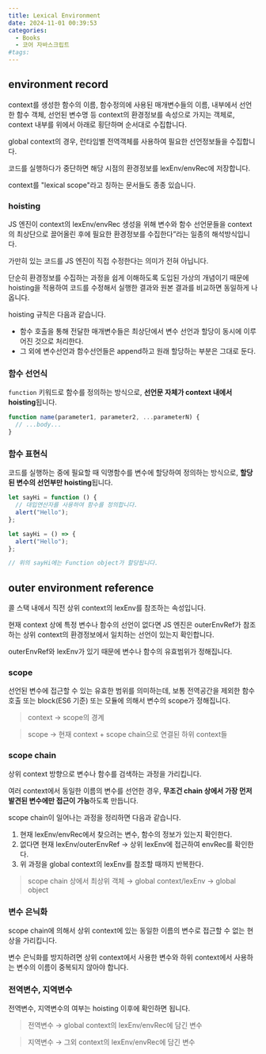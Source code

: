 ```yaml
---
title: Lexical Environment
date: 2024-11-01 00:39:53
categories:
  - Books
  - 코어 자바스크립트
#tags:
---
```

## environment record

context를 생성한 함수의 이름, 함수정의에 사용된 매개변수들의 이름, 내부에서 선언한 함수 객체, 선언된 변수명 등 context의 환경정보를 속성으로 가지는 객체로, context 내부를 위에서 아래로 횡단하며 순서대로 수집합니다.

global context의 경우, 런타임별 전역객체를 사용하여 필요한 선언정보들을 수집합니다.

코드를 실행하다가 중단하면 해당 시점의 환경정보를 lexEnv/envRec에 저장합니다.

context를 "lexical scope"라고 칭하는 문서들도 종종 있습니다.

### hoisting

JS 엔진이 context의 lexEnv/envRec 생성을 위해 변수와 함수 선언문들을 context의 최상단으로 끌어올린 후에 필요한 환경정보를 수집한다”라는 일종의 해석방식입니다.

가만히 있는 코드를 JS 엔진이 직접 수정한다는 의미가 전혀 아닙니다.

단순히 환경정보를 수집하는 과정을 쉽게 이해하도록 도입된 가상의 개념이기 때문에 hoisting을 적용하여 코드를 수정해서 실행한 결과와 원본 결과를 비교하면 동일하게 나옵니다.

hoisting 규칙은 다음과 같습니다.

- 함수 호출을 통해 전달한 매개변수들은 최상단에서 변수 선언과 할당이 동시에 이루어진 것으로 처리한다.
- 그 외에 변수선언과 함수선언들은 append하고 원래 할당하는 부분은 그대로 둔다.

### 함수 선언식

`function` 키워드로 함수를 정의하는 방식으로, **선언문 자체가 context 내에서 hoisting**됩니다.

```js
function name(parameter1, parameter2, ...parameterN) {
  // ...body...
}
```

### 함수 표현식

코드를 실행하는 중에 필요할 때 익명함수를 변수에 할당하여 정의하는 방식으로, **할당된 변수의 선언부만 hoisting**됩니다.

```js
let sayHi = function () {
  // 대입연산자를 사용하여 함수를 정의합니다.
  alert("Hello");
};
```

```js
let sayHi = () => {
  alert("Hello");
};

// 위의 sayHi에는 Function object가 할당됩니다.
```

## outer environment reference

콜 스택 내에서 직전 상위 context의 lexEnv를 참조하는 속성입니다.

현재 context 상에 특정 변수나 함수의 선언이 없다면 JS 엔진은 outerEnvRef가 참조하는 상위 context의 환경정보에서 일치하는 선언이 있는지 확인합니다.

outerEnvRef와 lexEnv가 있기 때문에 변수나 함수의 유효범위가 정해집니다.

### scope

선언된 변수에 접근할 수 있는 유효한 범위를 의미하는데, 보통 전역공간을 제외한 함수호출 또는 block(ES6 기준) 또는 모듈에 의해서 변수의 scope가 정해집니다.

> context → scope의 경계

> scope → 현재 context + scope chain으로 연결된 하위 context들

### scope chain

상위 context 방향으로 변수나 함수를 검색하는 과정을 가리킵니다.

여러 context에서 동일한 이름의 변수를 선언한 경우, **무조건 chain 상에서 가장 먼저 발견된 변수에만 접근이 가능**하도록 만듭니다.

scope chain이 일어나는 과정을 정리하면 다음과 같습니다.

1. 현재 lexEnv/envRec에서 찾으려는 변수, 함수의 정보가 있는지 확인한다.
2. 없다면 현재 lexEnv/outerEnvRef → 상위 lexEnv에 접근하여 envRec를 확인한다.
3. 위 과정을 global context의 lexEnv를 참조할 때까지 반복한다.

> scope chain 상에서 최상위 객체 → global context/lexEnv → global object

### 변수 은닉화

scope chain에 의해서 상위 context에 있는 동일한 이름의 변수로 접근할 수 없는 현상을 가리킵니다.

변수 은닉화를 방지하려면 상위 context에서 사용한 변수와 하위 context에서 사용하는 변수의 이름이 중복되지 않아야 합니다.

### 전역변수, 지역변수

전역변수, 지역변수의 여부는 hoisting 이후에 확인하면 됩니다.

> 전역변수 → global context의 lexEnv/envRec에 담긴 변수

> 지역변수 → 그외 context의 lexEnv/envRec에 담긴 변수
